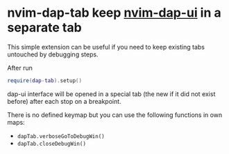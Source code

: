 # nvim-dap-tab keep [nvim-dap-ui](https://github.com/rcarriga/nvim-dap-ui) in a separate tab

This simple extension can be useful if you need to keep existing tabs untouched by debugging steps.

After run
```lua
require(dap-tab).setup()
```
dap-ui interface will be opened in a special tab (the new if it did not exist before) after each stop on a breakpoint.

There is no defined keymap but you can use the following functions in own maps:
- `dapTab.verboseGoToDebugWin()`
- `dapTab.closeDebugWin()`
